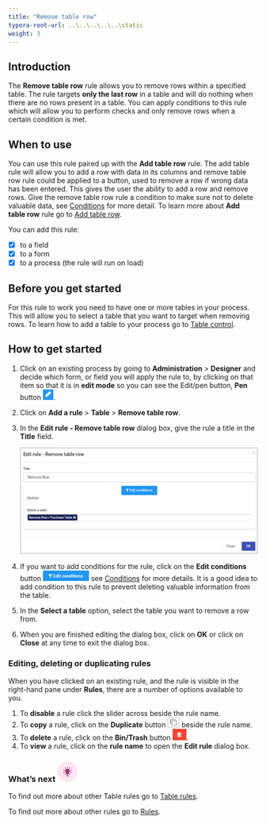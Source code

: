 ```yaml
---
title: "Remove table row"
typora-root-url: ..\..\..\..\..\static
weight: 3
---
```


## Introduction

The **Remove table row** rule allows you to remove rows within a specified table. The rule targets **only the last row** in a table and will do nothing when there are no rows present in a table. You can apply conditions to this rule which will allow you to perform checks and only remove rows when a certain condition is met.

## When to use 

You can use this rule paired up with the **Add table row** rule. The add table rule will allow you to add a row with data in its columns and remove table row rule could be applied to a button, used to remove a row if wrong data has been entered. This gives the user the ability to add a row and remove rows. Give the remove table row rule a condition to make sure not to delete valuable data, see [Conditions](/platform/rules/general/add-conditions/) for more detail. To learn more about **Add table row** rule go to [Add table row](/platform/rules/tables/add-table-row/).

You can add this rule:

- [x] to a field
- [x] to a form 
- [x] to a process (the rule will run on load)

## Before you get started

For this rule to work you need to have one or more tables in your process. This will allow you to select a table that you want to target when removing rows. To learn how to add a table to your process go to [Table control](/platform/controls/input/table/).

## How to get started

1. Click on an existing process by going to **Administration** > **Designer** and decide which form, or field you will apply the rule to, by clicking on that item so that it is in **edit mode** so you can see the Edit/pen button, **Pen** button ![Pen button](/images/penicon.png).

2. Click on **Add a rule** > **Table** > **Remove table row**.

3. In the **Edit rule - Remove table row** dialog box, give the rule a title in the **Title** field.

   ![Edit rule - Remove table row](/images/remove-row-edit-rule.jpg)

4. If you want to add conditions for the rule, click on the **Edit conditions** button ![Edit conditions button](/images/editconditions.png) see [Conditions](/platform/rules/general/add-conditions/) for more details. It is a good idea to add condition to this rule to prevent deleting valuable information from the table.

5. In the **Select a table** option, select the table you want to remove a row from.

6. When you are finished editing the dialog box, click on **OK** or click on **Close** at any time to exit the dialog box.


### Editing, deleting or duplicating rules

When you have clicked on an existing rule, and the rule is visible in the right-hand pane under **Rules**, there are a number of options available to you.

1. To **disable** a rule click the slider across beside the rule name.
2. To **copy** a rule, click on the **Duplicate** button ![Duplicate button](/images/duplicate-button.jpg) beside the rule name.
3. To **delete** a rule, click on the **Bin/Trash** button ![Bin/Trash button](/images/bin.png).
4. To **view** a rule, click on the **rule name** to open the **Edit rule** dialog box.

### What’s next ![Idea icon](/images/18.png)

To find out more about other Table rules go to [Table rules](/platform/rules/tables/).

To find out more about other rules go to [Rules](/platform/rules/).

